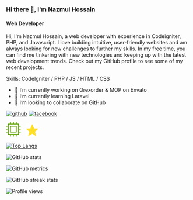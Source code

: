 ### Hi there 👋, I'm Nazmul Hossain
#### Web Developer

Hi, I'm Nazmul Hossain, a web developer with experience in Codeigniter, PHP, and Javascript. I love building intuitive, user-friendly websites and am always looking for new challenges to further my skills. In my free time, you can find me tinkering with new technologies and keeping up with the latest web development trends. Check out my GitHub profile to see some of my recent projects.

Skills: CodeIgniter / PHP / JS / HTML / CSS

- 🔭 I’m currently working on Qrexorder & MOP on Envato 
- 🌱 I’m currently learning Laravel 
- 👯 I’m looking to collaborate on GitHub 


[<img src='https://cdn.jsdelivr.net/npm/simple-icons@3.0.1/icons/github.svg' alt='github' height='40'>](https://github.com/nazmulalways)  [<img src='https://cdn.jsdelivr.net/npm/simple-icons@3.0.1/icons/facebook.svg' alt='facebook' height='40'>](https://www.facebook.com/nazmul.nm)  

<a href='https://docs.github.com/en/developers'><img src='https://raw.githubusercontent.com/acervenky/animated-github-badges/master/assets/devbadge.gif' width='40' height='40'></a> <a href='https://stars.github.com/'><img src='https://raw.githubusercontent.com/acervenky/animated-github-badges/master/assets/starbadge.gif' width='35' height='35'></a> 
<!--
[![trophy](https://github-profile-trophy.vercel.app/?username=nazmulalways)](https://github.com/ryo-ma/github-profile-trophy)
-->

[![Top Langs](https://github-readme-stats.vercel.app/api/top-langs/?username=anuraghazra&layout=compact)](https://github.com/anuraghazra/github-readme-stats)

![GitHub stats](https://github-readme-stats.vercel.app/api?username=nazmulalways&show_icons=true&theme=transpatent)

![GitHub metrics](https://metrics.lecoq.io/nazmulalways)  

![GitHub streak stats](https://streak-stats.demolab.com/?user=nazmulalways)  

![Profile views](https://gpvc.arturio.dev/nazmulalways)  
